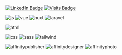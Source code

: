 [![LinkedIn Badge](https://img.shields.io/badge/LinkedIn-OPENTOWORK-informational?style=for-the-badge&logo=linkedin&logoColor=white&color=0D76A8)](https://www.linkedin.com/in/hakan-akgül/)
[![Visits Badge](https://badges.pufler.dev/visits/hakan-akgul/hakan-akgul?style=for-the-badge)](https://github.com/hakan-akgul)


![js](https://img.shields.io/badge/Code-JavaScript-informational?style=for-the-badge&logo=JavaScript&logoColor=white&color=EFD81D)
![vue](https://img.shields.io/badge/Code-Vue-informational?style=for-the-badge&logo=Vue.js&logoColor=white&color=42BF94)
![nuxt](https://img.shields.io/badge/Code-nuxt-informational?style=for-the-badge&logo=Nuxt.js&logoColor=white&color=0F8371)
![laravel](https://img.shields.io/badge/Laravel-FF2D20?style=for-the-badge&logo=laravel&logoColor=white)


![html](https://img.shields.io/badge/Code-Html-informational?style=for-the-badge&logo=HTML-239120&logoColor=white&color=E96228)

![css](https://img.shields.io/badge/Code-css-informational?style=for-the-badge&logo=CSS-239120&logoColor=white&color=2862E9)
![sass](https://img.shields.io/badge/Code-sass-informational?style=for-the-badge&logo=Sass-CC6699&logoColor=white&color=C76395)
![tailwind](https://img.shields.io/badge/Code-tailwindcss-informational?style=for-the-badge&logo=tailwind.css&logoColor=white&color=14BDB3)

![affinitypublisher](https://img.shields.io/badge/tool-affinitypublisher-informational?style=for-the-badge&logo=tailwindcss&logoColor=white&color=D90043)
![affinitydesigner](https://img.shields.io/badge/tool-affinitydesigner-informational?style=for-the-badge&logo=tailwindcss&logoColor=white&color=006CC4)
![affinityphoto](https://img.shields.io/badge/tool-affinityphoto-informational?style=for-the-badge&logo=tailwindcss&logoColor=white&color=8B2CD9)
